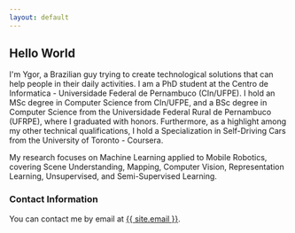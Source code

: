 ```yaml
---
layout: default
---
```


## Hello World

I'm Ygor, a Brazilian guy trying to create technological solutions that can help people in their daily activities. I am a PhD student at the Centro de Informatica - Universidade Federal de Pernambuco (CIn/UFPE). I hold an MSc degree in Computer Science from CIn/UFPE, and a BSc degree in Computer Science from the Universidade Federal Rural de Pernambuco (UFRPE), where I graduated with honors. Furthermore, as a highlight among my other technical qualifications, I hold a Specialization in Self-Driving Cars from the University of Toronto - Coursera.

My research focuses on Machine Learning applied to Mobile Robotics, covering Scene Understanding, Mapping, Computer Vision, Representation Learning, Unsupervised, and Semi-Supervised Learning.

### Contact Information

You can contact me by email at <a href="mailto:{{ site.email }}">{{ site.email }}</a>.



